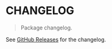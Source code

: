 # CHANGELOG

> Package changelog.

See [GitHub Releases](https://github.com/stdlib-js/stats-base-cuminabs/releases) for the changelog.